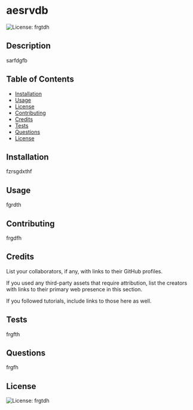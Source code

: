 # aesrvdb

![License: frgtdh](https://img.shields.io/badge/license-frgtdh-blue.svg)

## Description

sarfdgfb

## Table of Contents
- [Installation](#installation)
- [Usage](#usage)
- [License](#license)
- [Contributing](#contributing)
- [Credits](#credits)
- [Tests](#tests)
- [Questions](#questions)
- [License](#license)

## Installation

fzrsgdxthf

## Usage

fgrdth

## Contributing

frgdfh

## Credits

List your collaborators, if any, with links to their GitHub profiles.

If you used any third-party assets that require attribution, list the creators with links to their primary web presence in this section.

If you followed tutorials, include links to those here as well.

## Tests

frgfth

## Questions

frgfh

## License

![License: frgtdh](https://img.shields.io/badge/license-frgtdh-blue.svg)

